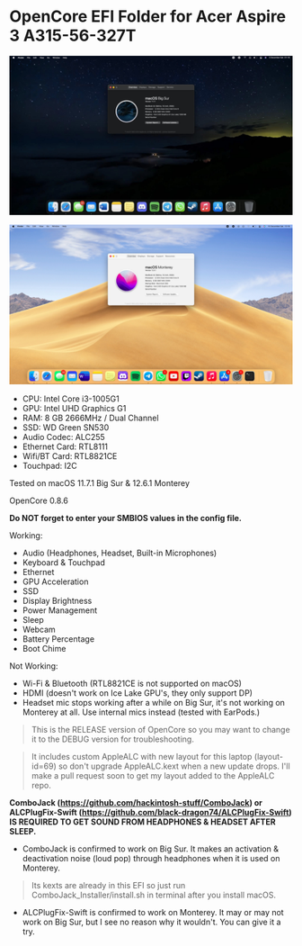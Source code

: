 # OpenCore EFI Folder for Acer Aspire 3 A315-56-327T

![Big Sur](https://raw.githubusercontent.com/juniorcaesar/OC-A315-56-327T/main/Screenshots/SCR-20221203-jf4.jpeg)

![Monterey](https://raw.githubusercontent.com/juniorcaesar/OC-A315-56-327T/main/Screenshots/SCR-20221210-ih7.jpeg)


- CPU: Intel Core i3-1005G1
- GPU: Intel UHD Graphics G1
- RAM: 8 GB 2666MHz / Dual Channel
- SSD: WD Green SN530
- Audio Codec: ALC255
- Ethernet Card: RTL8111
- Wifi/BT Card: RTL8821CE
- Touchpad: I2C

Tested on macOS 11.7.1 Big Sur & 12.6.1 Monterey

OpenCore 0.8.6

**Do NOT forget to enter your SMBIOS values in the config file.**

Working:

* Audio (Headphones, Headset, Built-in Microphones)
* Keyboard & Touchpad
* Ethernet
* GPU Acceleration
* SSD
* Display Brightness
* Power Management
* Sleep
* Webcam
* Battery Percentage
* Boot Chime

Not Working:
* Wi-Fi & Bluetooth (RTL8821CE is not supported on macOS)
* HDMI (doesn't work on Ice Lake GPU's, they only support DP)
* Headset mic stops working after a while on Big Sur, it's not working on Monterey at all. Use internal mics instead (tested with EarPods.)

>This is the RELEASE version of OpenCore so you may want to change it to the DEBUG version for troubleshooting.

>It includes custom AppleALC with new layout for this laptop (layout-id=69) so don't upgrade AppleALC.kext when a new update drops. I'll make a pull request soon to get my layout added to the AppleALC repo.

**ComboJack (https://github.com/hackintosh-stuff/ComboJack) or ALCPlugFix-Swift (https://github.com/black-dragon74/ALCPlugFix-Swift) IS REQUIRED TO GET SOUND FROM HEADPHONES & HEADSET AFTER SLEEP.**

* ComboJack is confirmed to work on Big Sur. It makes an activation & deactivation noise (loud pop) through headphones when it is used on Monterey.
>Its kexts are already in this EFI so just run ComboJack_Installer/install.sh in terminal after you install macOS.
* ALCPlugFix-Swift is confirmed to work on Monterey. It may or may not work on Big Sur, but I see no reason why it wouldn't. You can give it a try.

